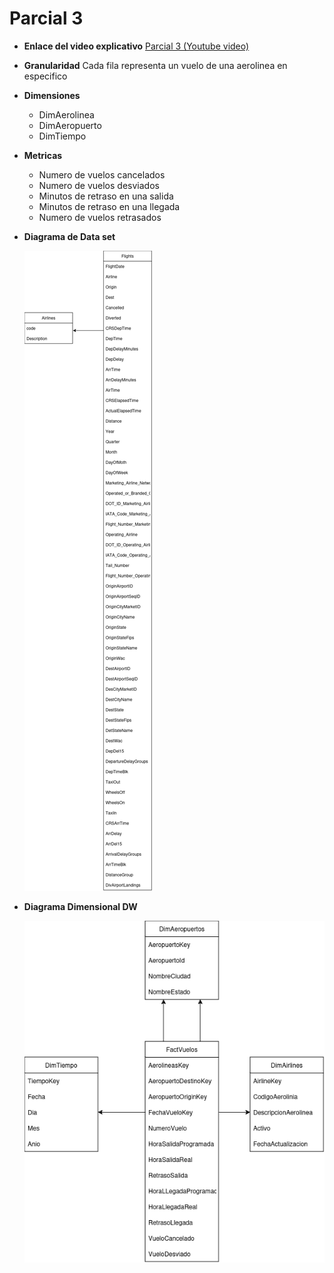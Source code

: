 # Parcial 3
- **Enlace del video explicativo** [Parcial 3 (Youtube video)](https://youtu.be/MRddMnOoPfQ?si=wADVB9BslbiDBtIL)
- **Granularidad** Cada fila representa un vuelo de una aerolinea en especifico
- **Dimensiones**
    - DimAerolinea
    - DimAeropuerto
    - DimTiempo
- **Metricas**
    - Numero de vuelos cancelados
    - Numero de vuelos desviados
    - Minutos de retraso en una salida
    - Minutos de retraso en una llegada
    - Numero de vuelos retrasados
- **Diagrama de Data set**

  ![Data set diagrama](imagenes/Parcial3Dataset.drawio.png)

- **Diagrama Dimensional DW**

  ![DW](imagenes/Parcial3DW.drawio.png)
